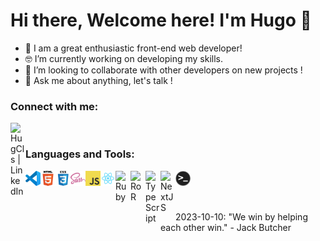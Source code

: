 

# Hi there, Welcome here! I'm Hugo 👋

- 🤖 I am a great enthusiastic front-end web developer!
- 🤓 I’m currently working on developing my skills. 
- 🤝 I’m looking to collaborate with other developers on new projects !
- 💬 Ask me about anything, let's talk ! 


### Connect with me:


[<img align="left" alt="HugCls | LinkedIn" width="24px" src="https://cdn.jsdelivr.net/npm/simple-icons@v3/icons/linkedin.svg" />][linkedin]


<br />

### Languages and Tools:

<img align="left" alt="Visual Studio Code" width="24px" src="https://raw.githubusercontent.com/github/explore/80688e429a7d4ef2fca1e82350fe8e3517d3494d/topics/visual-studio-code/visual-studio-code.png" />
<img align="left" alt="HTML5" width="24px" src="https://raw.githubusercontent.com/github/explore/80688e429a7d4ef2fca1e82350fe8e3517d3494d/topics/html/html.png" />
<img align="left" alt="CSS3" width="24px" src="https://raw.githubusercontent.com/github/explore/80688e429a7d4ef2fca1e82350fe8e3517d3494d/topics/css/css.png" />
<img align="left" alt="Sass" width="24px" src="https://raw.githubusercontent.com/github/explore/80688e429a7d4ef2fca1e82350fe8e3517d3494d/topics/sass/sass.png" />
<img align="left" alt="JavaScript" width="24px" src="https://raw.githubusercontent.com/github/explore/80688e429a7d4ef2fca1e82350fe8e3517d3494d/topics/javascript/javascript.png" />
<img align="left" alt="React" width="24px" src="https://raw.githubusercontent.com/github/explore/80688e429a7d4ef2fca1e82350fe8e3517d3494d/topics/react/react.png" />
<img align="left" alt="Ruby" width="24px" src="https://upload.wikimedia.org/wikipedia/commons/7/73/Ruby_logo.svg" />
<img align="left" alt="RoR" width="24px" src="https://upload.wikimedia.org/wikipedia/commons/1/16/Ruby_on_Rails-logo.png" />
<img align="left" alt="TypeScript" width="24px" src="https://upload.wikimedia.org/wikipedia/commons/4/4c/Typescript_logo_2020.svg"/>
<img align="left" alt="NextJS" width="24px" src="https://upload.wikimedia.org/wikipedia/commons/8/8e/Nextjs-logo.svg"/>
<img align="left" alt="Terminal" width="24px" src="https://raw.githubusercontent.com/github/explore/80688e429a7d4ef2fca1e82350fe8e3517d3494d/topics/terminal/terminal.png" />   
<br/>



[linkedin]: https://www.linkedin.com/in/hugo-claisse-b9a22a222/

<br />
<br />




2023-10-10: "We win by helping each other win." - Jack Butcher